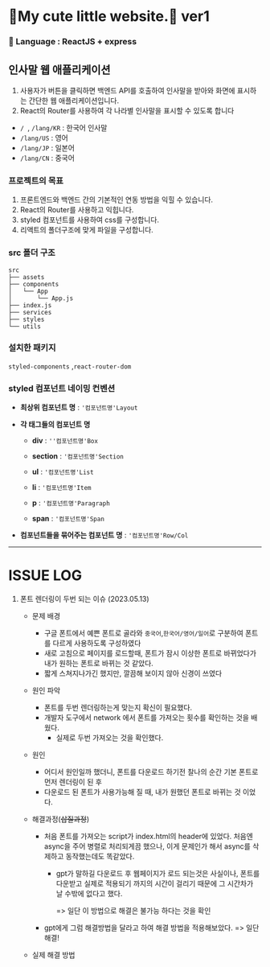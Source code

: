 # 🎀My cute little website.🎀 ver1

### 💬 Language : ReactJS + express

## 인사말 웹 애플리케이션

1. 사용자가 버튼을 클릭하면 백엔드 API를 호출하여 인사말을 받아와 화면에 표시하는 간단한 웹 애플리케이션입니다.
2. React의 Router를 사용하여 각 나라별 인사말을 표시할 수 있도록 합니다

- `/ `, `/lang/KR` : 한국어 인사말
- `/lang/US` : 영어
- `/lang/JP` : 일본어
- `/lang/CN` : 중국어

### 프로젝트의 목표

1. 프론트엔드와 백엔드 간의 기본적인 연동 방법을 익힐 수 있습니다.
2. React의 Router를 사용하고 익힙니다.
3. styled 컴포넌트를 사용하여 css를 구성합니다.
4. 리액트의 폴더구조에 맞게 파일을 구성합니다.

### src 폴더 구조

```
src
├── assets
├── components
│   └── App
│       └── App.js
├── index.js
├── services
├── styles
└── utils
```

### 설치한 패키지

`styled-components` ,`react-router-dom`

### styled 컴포넌트 네이밍 컨벤션

- **최상위 컴포넌트 명** : `'컴포넌트명'Layout`

- **각 태그들의 컴포넌트 명**

  - **div** : `''컴포넌트명'Box`

  - **section** : `'컴포넌트명'Section`

  - **ul** : `'컴포넌트명'List`

  - **li** : `'컴포넌트명'Item`

  - **p** : `'컴포넌트명'Paragraph`

  - **span** : `'컴포넌트명'Span`

- **컴포넌트들을 묶어주는 컴포넌트 명** : `'컴포넌트명'Row/Col`

---

# ISSUE LOG

1. 폰트 렌더링이 두번 되는 이슈 (2023.05.13)

   - 문제 배경

     - 구글 폰트에서 예쁜 폰트로 골라와 `중국어`,`한국어/영어/일어`로 구분하여 폰트를 다르게 사용하도록 구성하였다
     - 새로 고침으로 페이지를 로드할때, 폰트가 잠시 이상한 폰트로 바뀌었다가 내가 원하는 폰트로 바뀌는 것 같았다.
     - 짧게 스쳐지나가긴 했지만, 깔끔해 보이지 않아 신경이 쓰였다

   - 원인 파악

     - 폰트를 두번 렌더링하는게 맞는지 확신이 필요했다.
     - 개발자 도구에서 network 에서 폰트를 가져오는 횟수를 확인하는 것을 배웠다.
       - 실제로 두번 가져오는 것을 확인했다.

   - 원인

     - 어디서 원인일까 했더니, 폰트를 다운로드 하기전 찰나의 순간 기본 폰트로 먼저 렌더링이 된 후
     - 다운로드 된 폰트가 사용가능해 질 때, 내가 원했던 폰트로 바뀌는 것 이었다.

   - 해결과정(~~삽질과정~~)

     - 처음 폰트를 가져오는 script가 index.html의 header에 있었다. 처음엔 async을 주어 병렬로 처리되게끔 했으나, 이게 문제인가 해서 async를 삭제하고 동작했는데도 똑같았다.

       - gpt가 말하길 다운로드 후 웹페이지가 로드 되는것은 사실이나, 폰트를 다운받고 실제로 적용되기 까지의 시간이 걸리기 때문에 그 시간차가 날 수밖에 없다고 했다.

         => 일단 이 방법으로 해결은 불가능 하다는 것을 확인

     - gpt에게 그럼 해결방법을 달라고 하여 해결 방법을 적용해보았다. => 일단 해결!

   - 실제 해결 방법
